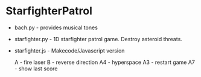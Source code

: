 # StarfighterPatrol

* bach.py - provides musical tones
* starfighter.py - 1D starfighter patrol game. Destroy asteroid threats.
* starfighter.js - Makecode/Javascript version

  A - fire laser
  B - reverse direction
  A4 - hyperspace
  A3 - restart game
  A7 - show last score
  
